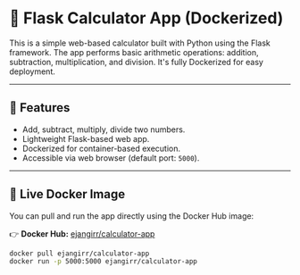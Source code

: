 # 🧮 Flask Calculator App (Dockerized)

This is a simple web-based calculator built with Python using the Flask framework. The app performs basic arithmetic operations: addition, subtraction, multiplication, and division. It's fully Dockerized for easy deployment.

---

## 🔧 Features

- Add, subtract, multiply, divide two numbers.
- Lightweight Flask-based web app.
- Dockerized for container-based execution.
- Accessible via web browser (default port: `5000`).

---

## 🚀 Live Docker Image

You can pull and run the app directly using the Docker Hub image:

👉 **Docker Hub:** [ejangirr/calculator-app](https://hub.docker.com/r/ejangirr/calculator-app)

```bash
docker pull ejangirr/calculator-app
docker run -p 5000:5000 ejangirr/calculator-app
